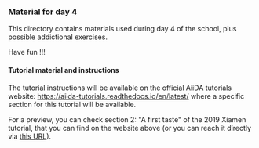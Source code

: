 ### Material for day 4 


This directory contains materials used during day 4 of the school, plus possible addictional exercises. 

Have fun !!!

#### Tutorial material and instructions

The tutorial instructions will be available on the official AiiDA tutorials website:
https://aiida-tutorials.readthedocs.io/en/latest/
where a specific section for this tutorial will be available.

For a preview, you can check section 2: "A first taste" of the 2019 Xiamen tutorial, that you
can find on the website above (or you can reach it directly via
[this URL](https://aiida-tutorials.readthedocs.io/en/latest/pages/2019_Xiamen/sections/first_taste.html)).
